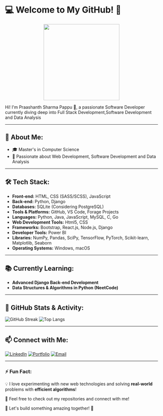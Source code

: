 # 💻 Welcome to My GitHub! 🚀
<p align="center">
  <img src="https://media.giphy.com/media/qgQUggAC3Pfv687qPC/giphy.gif" width="250" height="250">
</p>

Hi! I'm Praashanth Sharma Pappu 👋, a passionate Software Developer currently diving deep into Full Stack Development,Software Development and Data Analysis

---

## 🌟 About Me:
- 🎓 Master's in Computer Science 
- 🚀 Passionate about Web Development, Software Development and Data Analysis

---

## 🛠️ Tech Stack:
- **Front-end:** HTML, CSS (SASS/SCSS), JavaScript
- **Back-end:** Python, Django
- **Databases:** SQLite (Considering PostgreSQL)
- **Tools & Platforms:** GitHub, VS Code, Forage Projects
- **Languages:** Python, Java, JavaScript, MySQL, C, Go
- **Web Development Tools:** Html5, CSS
- **Frameworks:** Bootstrap, React.js, Node.js, Django
- **Developer Tools:** Power BI
- **Libraries:** NumPy, Pandas, SciPy, TensorFlow, PyTorch, Scikit-learn, Matplotlib, Seaborn
- **Operating Systems:** Windows, macOS



---

## 📚 Currently Learning:
- **Advanced Django Back-end Development**
- **Data Structures & Algorithms in Python (NeetCode)**

---

## 📌 GitHub Stats & Activity:
![GitHub Streak](https://github-readme-streak-stats.herokuapp.com/?user=your-github-username&theme=react&hide_border=true)
![Top Langs](https://github-readme-stats.vercel.app/api/top-langs/?username=your-github-username&layout=compact&theme=react&hide_border=true)

---

## 📫 Connect with Me:
[![LinkedIn](https://img.shields.io/badge/LinkedIn-0077B5?style=for-the-badge&logo=linkedin)](linkedin.com/in/prsdev)
[![Portfolio](https://img.shields.io/badge/Portfolio-0077B5?style=for-the-badge&logo=Portfolio)](https://courageous-squirrel-43d97e.netlify.app/)
[![Email](https://img.shields.io/badge/Email-D14836?style=for-the-badge&logo=gmail)](mailto:sharmaprashanth374@gmail.com)

---

### ⚡ Fun Fact: 
💡 I love experimenting with new web technologies and solving **real-world** problems with **efficient algorithms**!

🔹 Feel free to check out my repositories and connect with me!

🚀 Let's build something amazing together! 🚀
